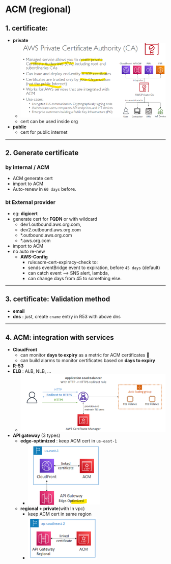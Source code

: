 # ACM (regional)
## 1. certificate:
- **private**
  - ![img.png](../99_img/dva/img-ca.png)
  - cert can be used inside org
- **public** 
  - cert for public internet

---
## 2. Generate certificate
### by internal / ACM
- ACM generate cert
- import to ACM
- Auto-renew in `60 days` before.
  
### bt External provider
- eg: **digicert**
- generate cert for **FQDN** or with wildcard
  - dev1.outbound.aws.org.com,  
  - dev2.outbound.aws.org.com
  - *.outbound.aws.org.com
  - *.aws.org.com
- import to ACM
- no auto re-new
  - **AWS-Config** 
    - rule:acm-cert-expiracy-check to:
    - sends eventBridge event to expiration, before `45 days` (default)
    - can catch event --> SNS alert, lambda,
    - can change days from 45 to something else.

---
## 3. certificate: Validation method
- **email** 
- **dns** : just, create `cname` entry in R53 with above dns

---
## 4. ACM: integration with services    
- **CloudFront** 
  - can monitor **days to expiry** as a metric for ACM certificates :dart:
  - can build alarms to monitor certificates based on **days to expiry**
- **R-53**
- **ELB** : ALB, NLB, ... 
  - ![img_2.png](../99_img/security/acm/img_2.png)
- **API gateway** (3 types)
  - **edge-optimized** : keep ACM cert in `us-east-1`
    - ![img_3.png](../99_img/security/acm/img_3.png)
  - **regional +  private**(with In vpc) 
    - keep ACM cert in same region
    - ![img_4.png](../99_img/security/acm/img_4.png)
